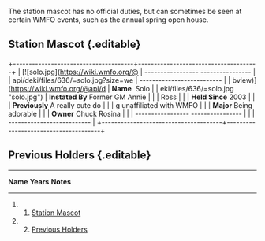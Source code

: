 The station mascot has no official duties, but can sometimes be seen at
certain WMFO events, such as the annual spring open house.

Station Mascot {.editable}
--------------

+--------------------------------------+--------------------------------------+
| [![solo.jpg](https://wiki.wmfo.org/@ |   ----------------- ---------------- |
| api/deki/files/636/=solo.jpg?size=we | --------------------------           |
| bview)](https://wiki.wmfo.org/@api/d |   **Name**           Solo            |
| eki/files/636/=solo.jpg "solo.jpg")  |   **Instated By**   Former GM Annie  |
|                                      | Ross                                 |
|                                      |   **Held Since**    2003             |
|                                      |   **Previously**    A really cute do |
|                                      | g unaffiliated with WMFO             |
|                                      |   **Major**         Being adorable   |
|                                      |   **Owner**         Chuck Rosina     |
|                                      |   ----------------- ---------------- |
|                                      | --------------------------           |
+--------------------------------------+--------------------------------------+

Previous Holders {.editable}
----------------

  ---------- ----------- -----------
  **Name**   **Years**   **Notes**
                          
  ---------- ----------- -----------

1.  1. [Station Mascot](#Station_Mascot)
2.  2. [Previous Holders](#Previous_Holders)


